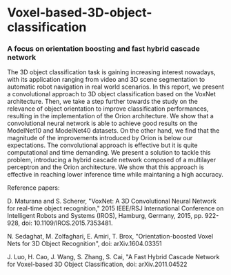 # Voxel-based-3D-object-classification
### A focus on orientation boosting and fast hybrid cascade network

The 3D object classification task is gaining increasing
interest nowadays, with its application ranging from
video and 3D scene segmentation to automatic robot navigation
in real world scenarios. In this report, we present a
convolutional approach to 3D object classification based on the
VoxNet architecture. Then, we take a step further towards
the study on the relevance of object orientation to improve
classification performances, resulting in the implementation of
the Orion architecture. We show that a convolutional neural
network is able to achieve good results on the ModelNet10
and ModelNet40 datasets. On the other hand, we find that the
magnitude of the improvements introduced by Orion is below
our expectations. The convolutional approach is effective but
it is quite computational and time demanding. We present a
solution to tackle this problem, introducing a hybrid cascade
network composed of a multilayer perceptron and the Orion
architecture. We show that this approach is effective in reaching
lower inference time while maintaning a high accuracy.

Reference papers:

D. Maturana and S. Scherer, "VoxNet: A 3D Convolutional Neural Network for real-time object recognition," 2015 IEEE/RSJ International Conference on Intelligent Robots and Systems (IROS), Hamburg, Germany, 2015, pp. 922-928, doi: 10.1109/IROS.2015.7353481.

N. Sedaghat, M. Zolfaghari, E. Amiri, T. Brox, "Orientation-boosted Voxel Nets for 3D Object Recognition", doi: arXiv.1604.03351

J. Luo, H. Cao, J. Wang, S. Zhang, S. Cai, "A Fast Hybrid Cascade Network for Voxel-based 3D Object Classification, doi: arXiv.2011.04522
